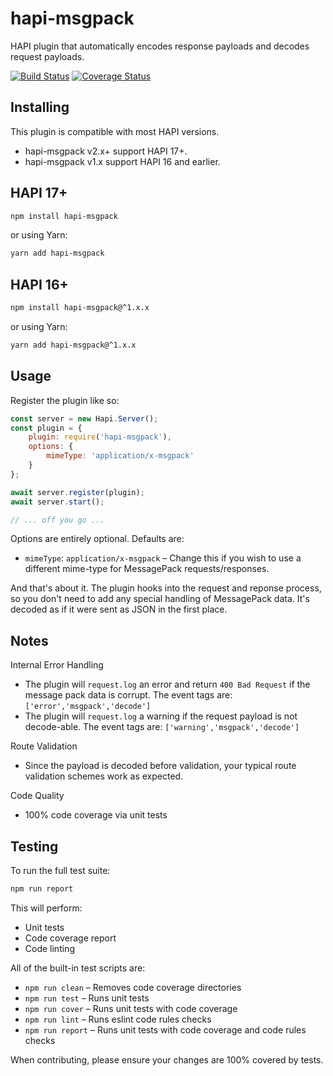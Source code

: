 # hapi-msgpack

HAPI plugin that automatically encodes response payloads and decodes request payloads. 

[![Build Status](https://travis-ci.org/kfitzgerald/hapi-msgpack.svg?branch=master)](https://travis-ci.org/kfitzgerald/hapi-msgpack) [![Coverage Status](https://coveralls.io/repos/github/kfitzgerald/hapi-msgpack/badge.svg?branch=master)](https://coveralls.io/github/kfitzgerald/hapi-msgpack?branch=master)

## Installing

This plugin is compatible with most HAPI versions. 

 * hapi-msgpack v2.x+ support HAPI 17+. 
 * hapi-msgpack v1.x support HAPI 16 and earlier. 

## HAPI 17+

```sh
npm install hapi-msgpack
```

or using Yarn:

```sh
yarn add hapi-msgpack
```

## HAPI 16+

```sh
npm install hapi-msgpack@^1.x.x
```

or using Yarn:

```sh
yarn add hapi-msgpack@^1.x.x
```

## Usage

Register the plugin like so:

```js
const server = new Hapi.Server();
const plugin = {
    plugin: require('hapi-msgpack'),
    options: {
        mimeType: 'application/x-msgpack'
    }
};

await server.register(plugin);
await server.start();

// ... off you go ...

```

Options are entirely optional. Defaults are:
 * `mimeType`: `application/x-msgpack` – Change this if you wish to use a different mime-type for MessagePack requests/responses.
 
And that's about it. The plugin hooks into the request and reponse process, so you don't need to add any special 
handling of MessagePack data. It's decoded as if it were sent as JSON in the first place.

## Notes

Internal Error Handling
 * The plugin will `request.log` an error and return `400 Bad Request` if the message pack data is corrupt. The event tags are: `['error','msgpack','decode']`
 * The plugin will `request.log` a warning if the request payload is not decode-able. The event tags are: `['warning','msgpack','decode']`
  
Route Validation
 * Since the payload is decoded before validation, your typical route validation schemes work as expected.
 
Code Quality
 * 100% code coverage via unit tests
 
## Testing

To run the full test suite:

```sh
npm run report
```

This will perform:
* Unit tests
* Code coverage report
* Code linting

All of the built-in test scripts are:

 * `npm run clean` – Removes code coverage directories
 * `npm run test` – Runs unit tests
 * `npm run cover` – Runs unit tests with code coverage
 * `npm run lint` – Runs eslint code rules checks
 * `npm run report` – Runs unit tests with code coverage and code rules checks
 
 
When contributing, please ensure your changes are 100% covered by tests. 